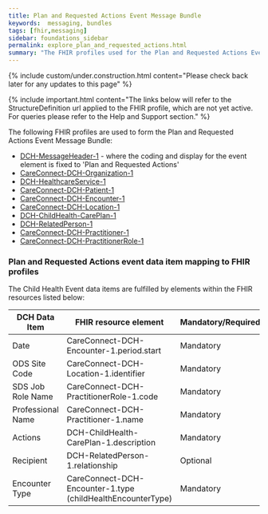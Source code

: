 ```yaml
---
title: Plan and Requested Actions Event Message Bundle
keywords:  messaging, bundles
tags: [fhir,messaging]
sidebar: foundations_sidebar
permalink: explore_plan_and_requested_actions.html
summary: "The FHIR profiles used for the Plan and Requested Actions Event Message Bundle"
---
```

{% include custom/under.construction.html content="Please check back later for any updates to this page" %}

{% include important.html content="The links below will refer to the StructureDefinition url applied to the FHIR profile, which are not yet active. For queries please refer to the Help and Support section." %} 

The following FHIR profiles are used to form the Plan and Requested Actions Event Message Bundle:

- [DCH-MessageHeader-1](https://fhir.nhs.uk/STU3/StructureDefinition/DCH-MessageHeader-1.xml) - where the coding and display for the event element is fixed to 'Plan and Requested Actions'
- [CareConnect-DCH-Organization-1](https://fhir.nhs.uk/STU3/StructureDefinition/CareConnect-DCH-Organization-1.xml)
- [DCH-HealthcareService-1](https://fhir.nhs.uk/STU3/StructureDefinition/DCH-HealthcareService-1.xml)
- [CareConnect-DCH-Patient-1](https://fhir.nhs.uk/STU3/StructureDefinition/CareConnect-DCH-Patient-1.xml)
- [CareConnect-DCH-Encounter-1](https://fhir.nhs.uk/STU3/StructureDefinition/CareConnect-DCH-Encounter-1.xml)
- [CareConnect-DCH-Location-1](https://fhir.nhs.uk/STU3/StructureDefinition/CareConnect-DCH-Location-1.xml)
- [DCH-ChildHealth-CarePlan-1](https://fhir.nhs.uk/STU3/StructureDefinition/DCH-ChildHealth-CarePlan-1.xml)
- [DCH-RelatedPerson-1](https://fhir.nhs.uk/STU3/StructureDefinition/DCH-RelatedPerson-1.xml)
- [CareConnect-DCH-Practitioner-1](https://fhir.nhs.uk/STU3/StructureDefinition/CareConnect-DCH-Practitioner-1.xml)
- [CareConnect-DCH-PractitionerRole-1](https://fhir.nhs.uk/STU3/StructureDefinition/CareConnect-DCH-PractitionerRole-1.xml)


### Plan and Requested Actions event data item mapping to FHIR profiles ###

The Child Health Event data items are fulfilled by elements within the FHIR resources listed below:

| DCH Data Item     | FHIR resource element                           | Mandatory/Required/Optional |
|-------------------|-------------------------------------------------|-----------------------------|
| Date              | CareConnect-DCH-Encounter-1.period.start        | Mandatory                   |
| ODS Site Code     | CareConnect-DCH-Location-1.identifier           | Mandatory                   |
| SDS Job Role Name | CareConnect-DCH-PractitionerRole-1.code         | Mandatory                   |
| Professional Name | CareConnect-DCH-Practitioner-1.name             | Mandatory                   |
| Actions           | DCH-ChildHealth-CarePlan-1.description          | Mandatory                   |
| Recipient         | DCH-RelatedPerson-1.relationship                | Optional                    |
| Encounter Type    | CareConnect-DCH-Encounter-1.type (childHealthEncounterType)                 | Mandatory                   |

